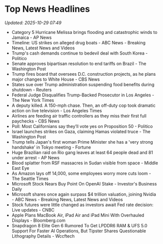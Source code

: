 # Top News Headlines

_Updated: 2025-10-29 07:49_

- Category 5 Hurricane Melissa brings flooding and catastrophic winds to Jamaica - AP News
- Timeline: US strikes on alleged drug boats - ABC News - Breaking News, Latest News and Videos
- Trump's cash demands continue to bedevil deal with South Korea - Politico
- Senate approves bipartisan resolution to end tariffs on Brazil - The Washington Post
- Trump fires board that oversees D.C. construction projects, as he plans major changes to White House - CBS News
- States sue over Trump administration suspending food benefits during shutdown - Reuters
- Federal Judge Disqualifies Trump-Backed Prosecutor in Los Angeles - The New York Times
- A deputy killed. A 150-mph chase. Then, an off-duty cop took dramatic action on live television - Los Angeles Times
- Airlines are feeding air traffic controllers as they miss their first full paychecks - CBS News
- Poll: Most Californians say they’ll vote yes on Proposition 50 - Politico
- Israel launches strikes on Gaza, claiming Hamas violated truce - The Washington Post
- Trump tells Japan's first woman Prime Minister she has a 'very strong handshake' in Tokyo meeting - Fortune
- Huge Brazilian raid on Rio gang leaves at least 64 people dead and 81 under arrest - AP News
- Blood splatter from RSF massacres in Sudan visible from space - Middle East Eye
- As Amazon lays off 14,000, some employees worry more cuts loom - The Seattle Times
- Microsoft Stock Nears Buy Point On OpenAI Stake - Investor's Business Daily
- Microsoft shares once again surpass $4 trillion valuation, joining Nvidia - ABC News - Breaking News, Latest News and Videos
- Stock futures were little changed as investors await Fed rate decision: Live updates - CNBC
- Apple Plans MacBook Air, iPad Air and iPad Mini With Overhauled Displays - Bloomberg.com
- Snapdragon 8 Elite Gen 6 Rumored To Get LPDDR6 RAM & UFS 5.0 Support For Faster AI Operations, But Tipster Shares Questionable Lithography Details - Wccftech